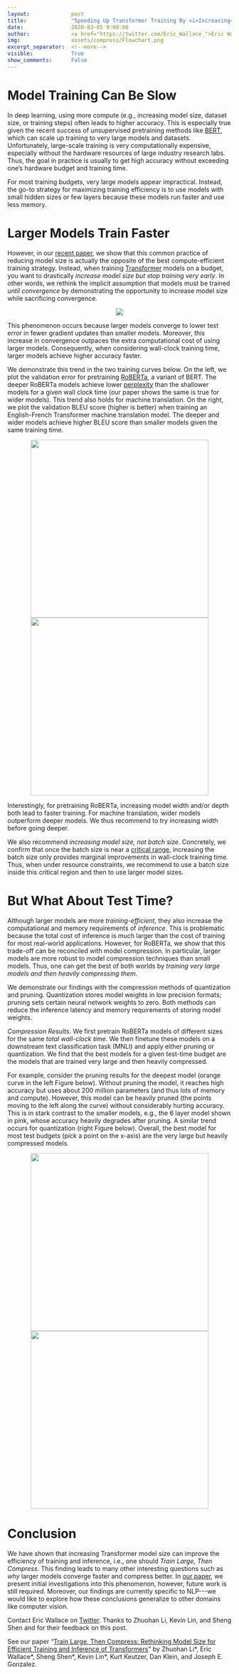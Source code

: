 ```yaml
---
layout:             post
title:              "Speeding Up Transformer Training By <i>Increasing</i> Model Size"
date:               2020-03-05 9:00:00
author:             <a href="https://twitter.com/Eric_Wallace_">Eric Wallace</a>
img:                assets/compress/Flowchart.png
excerpt_separator:  <!--more-->
visible:            True
show_comments:      False
---
```


<meta name="twitter:title" content="Speeding Up Transformer Training By Increasing Model Size">
<meta name="twitter:card" content="summary_image">
<meta name="twitter:image" content="https://bair.berkeley.edu/static/blog/compress/Flowchart.png">

# Model Training Can Be Slow

In deep learning, using more compute (e.g., increasing model size, dataset
size, or training steps) often leads to higher accuracy. This is especially
true given the recent success of unsupervised pretraining methods like
[BERT][1], which can scale up training to very large models and datasets.
Unfortunately, large-scale training is very computationally expensive,
especially without the hardware resources of large industry research labs.
Thus, the goal in practice is usually to get high accuracy without exceeding
one’s hardware budget and training time.

For most training budgets, very large models appear impractical. Instead, the
go-to strategy for maximizing training efficiency is to use models with small
hidden sizes or few layers because these models run faster and use less memory.

<!--more-->

# Larger Models Train Faster

However, in our [recent paper][2], we show that this common practice of
reducing model size is actually the opposite of the best compute-efficient
training strategy. Instead, when training [Transformer][3] models on a budget,
you want to drastically *increase model size but stop training very early*. In
other words, we rethink the implicit assumption that models must be trained
*until convergence* by demonstrating the opportunity to increase model size
while sacrificing convergence.

<p style="text-align:center;">
<img src="https://bair.berkeley.edu/static/blog/compress/Flowchart.png">
<br />
<i>
</i>
</p>

This phenomenon occurs because larger models converge to lower test error in
fewer gradient updates than smaller models. Moreover, this increase in
convergence outpaces the extra computational cost of using larger models.
Consequently, when considering wall-clock training time, larger models achieve
higher accuracy faster.

We demonstrate this trend in the two training curves below. On the left, we
plot the validation error for pretraining [RoBERTa][4], a variant of BERT. The
deeper RoBERTa models achieve lower [perplexity][5] than the shallower models
for a given wall clock time (our paper shows the same is true for wider
models). This trend also holds for machine translation. On the right, we plot
the validation BLEU score (higher is better) when training an English-French
Transformer machine translation model. The deeper and wider models achieve
higher BLEU score than smaller models given the same training time.

<p style="text-align:center;">
<img src="https://bair.berkeley.edu/static/blog/compress/roberta_different_depths_wall_clock.png" width="400">
<img src="https://bair.berkeley.edu/static/blog/compress/machine_translation_wall_clock.png" width="400">
<br />
<i>
</i>
</p>

Interestingly, for pretraining RoBERTa, increasing model width and/or depth
both lead to faster training. For machine translation, wider models outperform
deeper models. We thus recommend to try increasing width before going deeper.

We also recommend *increasing model size, not batch size*. Concretely, we
confirm that once the batch size is near a [critical range][6], increasing the
batch size only provides marginal improvements in wall-clock training time.
Thus, when under resource constraints, we recommend to use a batch size inside
this critical region and then to use larger model sizes.

# But What About Test Time?

Although larger models are more *training-efficient*, they also increase the
computational and memory requirements of *inference*. This is problematic
because the total cost of inference is much larger than the cost of training
for most real-world applications. However, for RoBERTa, we show that this
trade-off can be reconciled with model compression. In particular, larger
models are more robust to model compression techniques than small models. Thus,
one can get the best of both worlds by *training very large models and then
heavily compressing them*.

We demonstrate our findings with the compression methods of quantization and
pruning. Quantization stores model weights in low precision formats; pruning
sets certain neural network weights to zero. Both methods can reduce the
inference latency and memory requirements of storing model weights.

*Compression Results*. We first pretrain RoBERTa models of different sizes for
the same *total wall-clock time*. We then finetune these models on a downstream
text classification task (MNLI) and apply either pruning or quantization. We
find that the best models for a given test-time budget are the models that are
trained very large and then heavily compressed.

For example, consider the pruning results for the deepest model (orange curve
in the left Figure below). Without pruning the model, it reaches high accuracy
but uses about 200 million parameters (and thus lots of memory and compute).
However, this model can be heavily pruned (the points moving to the left along
the curve) without considerably hurting accuracy. This is in stark contrast to
the smaller models, e.g., the 6 layer model shown in pink, whose accuracy
heavily degrades after pruning. A similar trend occurs for quantization (right
Figure below). Overall, the best model for most test budgets (pick a point on
the x-axis) are the very large but heavily compressed models.

<p style="text-align:center;">
<img src="https://bair.berkeley.edu/static/blog/compress/wc_match_pruning_depth_only_accuracy_memory_plot.png" width="400">
<img src="https://bair.berkeley.edu/static/blog/compress/wc_match_quantization_accuracy_memory_plot.png" width="400">
<br />
<i>
</i>
</p>

# Conclusion

We have shown that increasing Transformer model size can improve the efficiency
of training and inference, i.e., one should *Train Large, Then Compress*. This
finding leads to many other interesting questions such as *why* larger models
converge faster and compress better. In [our paper][2], we present initial
investigations into this phenomenon, however, future work is still required.
Moreover, our findings are currently specific to NLP---we would like to explore
how these conclusions generalize to other domains like computer vision.

Contact Eric Wallace on [Twitter][7]. Thanks to Zhuohan Li, Kevin Lin, and
Sheng Shen and for their feedback on this post.

See our paper “[Train Large, Then Compress: Rethinking Model Size for Efficient
Training and Inference of Transformers][2]” by Zhuohan Li\*, Eric Wallace\*,
Sheng Shen\*, Kevin Lin\*, Kurt Keutzer, Dan Klein, and Joseph E. Gonzalez.

[1]:https://arxiv.org/abs/1810.04805
[2]:https://arxiv.org/abs/2002.11794
[3]:https://arxiv.org/abs/1706.03762
[4]:https://arxiv.org/abs/1907.11692
[5]:https://en.wikipedia.org/wiki/Perplexity
[6]:https://arxiv.org/abs/1812.06162
[7]:https://twitter.com/Eric_Wallace_

